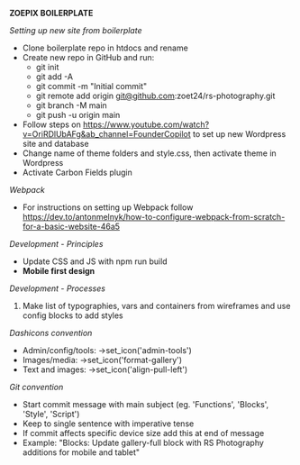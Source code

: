 **ZOEPIX BOILERPLATE**

*Setting up new site from boilerplate*
- Clone boilerplate repo in htdocs and rename
- Create new repo in GitHub and run:
    - git init
    - git add -A
    - git commit -m "Initial commit"
    - git remote add origin git@github.com:zoet24/rs-photography.git
    - git branch -M main
    - git push -u origin main
- Follow steps on https://www.youtube.com/watch?v=OriRDlUbAFg&ab_channel=FounderCopilot to set up new Wordpress site and database
- Change name of theme folders and style.css, then activate theme in Wordpress
- Activate Carbon Fields plugin

*Webpack*
- For instructions on setting up Webpack follow https://dev.to/antonmelnyk/how-to-configure-webpack-from-scratch-for-a-basic-website-46a5

*Development - Principles*
- Update CSS and JS with npm run build
- **Mobile first design**

*Development - Processes*
1. Make list of typographies, vars and containers from wireframes and use config blocks to add styles

*Dashicons convention*
- Admin/config/tools: ->set_icon('admin-tools')
- Images/media: ->set_icon('format-gallery')
- Text and images: ->set_icon('align-pull-left')

*Git convention*
- Start commit message with main subject (eg. 'Functions', 'Blocks', 'Style', 'Script')
- Keep to single sentence with imperative tense
- If commit affects specific device size add this at end of message
- Example: "Blocks: Update gallery-full block with RS Photography additions for mobile and tablet"
